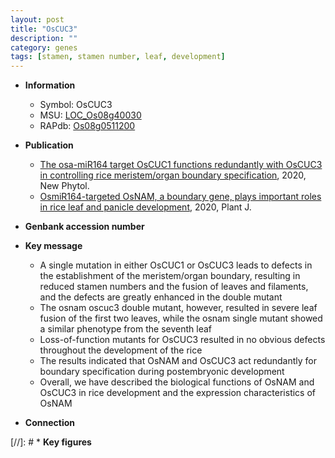 ```yaml
---
layout: post
title: "OsCUC3"
description: ""
category: genes
tags: [stamen, stamen number, leaf, development]
---
```


* **Information**  
    + Symbol: OsCUC3  
    + MSU: [LOC_Os08g40030](http://rice.plantbiology.msu.edu/cgi-bin/ORF_infopage.cgi?orf=LOC_Os08g40030)  
    + RAPdb: [Os08g0511200](http://rapdb.dna.affrc.go.jp/viewer/gbrowse_details/irgsp1?name=Os08g0511200)  

* **Publication**  
    + [The osa-miR164 target OsCUC1 functions redundantly with OsCUC3 in controlling rice meristem/organ boundary specification](http://www.ncbi.nlm.nih.gov/pubmed?term=The+osa-miR164+target+OsCUC1+functions+redundantly+with+OsCUC3+in+controlling+rice+meristem/organ+boundary+specification%5BTitle%5D), 2020, New Phytol.
    + [OsmiR164-targeted OsNAM, a boundary gene, plays important roles in rice leaf and panicle development](http://www.ncbi.nlm.nih.gov/pubmed?term=OsmiR164-targeted+OsNAM,+a+boundary+gene,+plays+important+roles+in+rice+leaf+and+panicle+development%5BTitle%5D), 2020, Plant J.

* **Genbank accession number**  

* **Key message**  
    + A single mutation in either OsCUC1 or OsCUC3 leads to defects in the establishment of the meristem/organ boundary, resulting in reduced stamen numbers and the fusion of leaves and filaments, and the defects are greatly enhanced in the double mutant
    + The osnam oscuc3 double mutant, however, resulted in severe leaf fusion of the first two leaves, while the osnam single mutant showed a similar phenotype from the seventh leaf
    + Loss-of-function mutants for OsCUC3 resulted in no obvious defects throughout the development of the rice
    + The results indicated that OsNAM and OsCUC3 act redundantly for boundary specification during postembryonic development
    + Overall, we have described the biological functions of OsNAM and OsCUC3 in rice development and the expression characteristics of OsNAM

* **Connection**  

[//]: # * **Key figures**  



